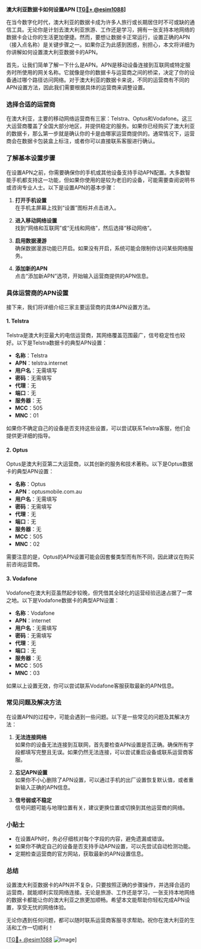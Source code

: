**澳大利亚数据卡如何设置APN [[TG💪+ @esim1088](https://t.me/s/esim1088)]**

在当今数字化时代，澳大利亚的数据卡成为许多人旅行或长期居住时不可或缺的通信工具。无论你是计划去澳大利亚旅游、工作还是学习，拥有一张支持本地网络的数据卡会让你的生活更加便捷。然而，要想让数据卡正常运行，设置正确的APN（接入点名称）是关键步骤之一。如果你正为此感到困惑，别担心，本文将详细为你讲解如何设置澳大利亚数据卡的APN。

首先，让我们简单了解一下什么是APN。APN是移动设备连接到互联网或特定服务时所使用的网关名称。它就像是你的数据卡与运营商之间的桥梁，决定了你的设备通过哪个路径访问网络。对于澳大利亚的数据卡来说，不同的运营商有不同的APN设置方法，因此我们需要根据具体的运营商来调整设置。

### **选择合适的运营商**

在澳大利亚，主要的移动网络运营商有三家：Telstra、Optus和Vodafone。这三大运营商覆盖了全国大部分地区，并提供稳定的服务。如果你已经购买了澳大利亚的数据卡，那么第一步就是确认你的卡是由哪家运营商提供的。通常情况下，运营商会在数据卡包装盒上标注，或者你可以直接联系客服进行确认。

### **了解基本设置步骤**

在设置APN之前，你需要确保你的手机或其他设备支持手动APN配置。大多数智能手机都支持这一功能，但如果你使用的是较为老旧的设备，可能需要查阅说明书或咨询专业人士。以下是设置APN的基本步骤：

1. **打开手机设置**  
   在手机主屏幕上找到“设置”图标并点击进入。

2. **进入移动网络设置**  
   找到“网络和互联网”或“无线和网络”，然后选择“移动网络”。

3. **启用数据漫游**  
   确保数据漫游功能已开启。如果没有开启，系统可能会限制你访问某些网络服务。

4. **添加新的APN**  
   点击“添加新APN”选项，开始输入运营商提供的APN信息。

### **具体运营商的APN设置**

接下来，我们将详细介绍三家主要运营商的具体APN设置方法。

#### **1. Telstra**
Telstra是澳大利亚最大的电信运营商，其网络覆盖范围最广，信号稳定性也较好。以下是Telstra数据卡的典型APN设置：

- **名称**：Telstra
- **APN**：telstra.internet
- **用户名**：无需填写
- **密码**：无需填写
- **代理**：无
- **端口**：无
- **服务器**：无
- **MCC**：505
- **MNC**：01

如果你不确定自己的设备是否支持这些设置，可以尝试联系Telstra客服，他们会提供更详细的指导。

#### **2. Optus**
Optus是澳大利亚第二大运营商，以其创新的服务和技术著称。以下是Optus数据卡的典型APN设置：

- **名称**：Optus
- **APN**：optusmobile.com.au
- **用户名**：无需填写
- **密码**：无需填写
- **代理**：无
- **端口**：无
- **服务器**：无
- **MCC**：505
- **MNC**：02

需要注意的是，Optus的APN设置可能会因套餐类型而有所不同，因此建议在购买前咨询运营商。

#### **3. Vodafone**
Vodafone在澳大利亚虽然起步较晚，但凭借其全球化的运营经验迅速占据了一席之地。以下是Vodafone数据卡的典型APN设置：

- **名称**：Vodafone
- **APN**：internet
- **用户名**：无需填写
- **密码**：无需填写
- **代理**：无
- **端口**：无
- **服务器**：无
- **MCC**：505
- **MNC**：03

如果以上设置无效，你可以尝试联系Vodafone客服获取最新的APN信息。

### **常见问题及解决方法**

在设置APN的过程中，可能会遇到一些问题。以下是一些常见的问题及其解决方法：

1. **无法连接网络**  
   如果你的设备无法连接到互联网，首先要检查APN设置是否正确。确保所有字段都填写完整且无误。如果仍然无法连接，可以尝试重启设备或联系运营商客服。

2. **忘记APN设置**  
   如果你不小心删除了APN设置，可以通过手机的出厂设置恢复默认值，或者重新输入正确的APN信息。

3. **信号弱或不稳定**  
   信号问题可能与地理位置有关，建议更换位置或切换到其他运营商的网络。

### **小贴士**

- 在设置APN时，务必仔细核对每个字段的内容，避免遗漏或错误。
- 如果你不确定自己的设备是否支持手动APN设置，可以先尝试自动检测功能。
- 定期检查运营商的官方网站，获取最新的APN设置信息。

### **总结**

设置澳大利亚数据卡的APN并不复杂，只要按照正确的步骤操作，并选择合适的运营商，就能顺利实现网络连接。无论是旅游、工作还是学习，一张支持本地网络的数据卡都能让你的澳大利亚之旅更加顺畅。希望本文能帮助你轻松完成APN设置，享受无忧的网络体验。

无论你遇到任何问题，都可以随时联系运营商客服寻求帮助。祝你在澳大利亚的生活和工作一切顺利！

[[TG💪+ @esim1088](https://t.me/s/esim1088) ![Image](https://i.postimg.cc/4NQfJmqS/Snipaste-2025-05-13-00-14-12.png)]